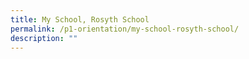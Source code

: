 ```yaml
---
title: My School, Rosyth School
permalink: /p1-orientation/my-school-rosyth-school/
description: ""
---
```

